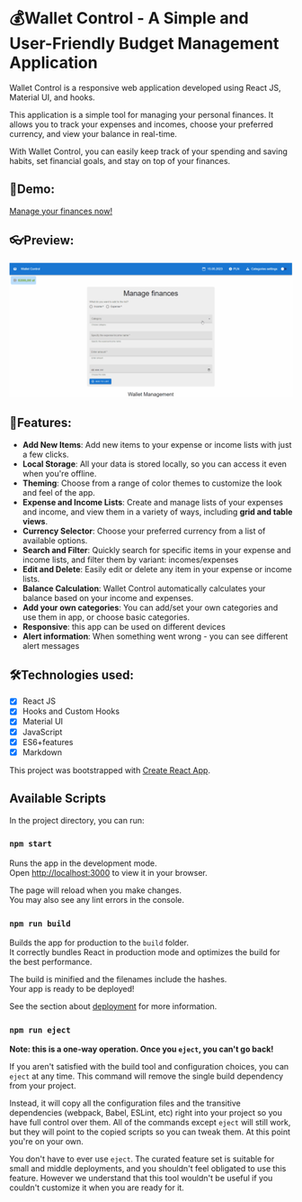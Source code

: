 # 💰Wallet Control - A Simple and User-Friendly Budget Management Application

Wallet Control is a responsive web application developed using React JS, Material UI, and hooks.

This application is a simple tool for managing your personal finances. It allows you to track your expenses and incomes, choose your preferred currency, and view your balance in real-time.

With Wallet Control, you can easily keep track of your spending and saving habits, set financial goals, and stay on top of your finances.

## 🔎Demo:

[Manage your finances now!](https://maxnatalia.github.io/wallet-control/)

## 👓Preview:

![preview.gif](preview.gif)

## 📌Features:

- **Add New Items**: Add new items to your expense or income lists with just a few clicks.
- **Local Storage**: All your data is stored locally, so you can access it even when you're offline.
- **Theming**: Choose from a range of color themes to customize the look and feel of the app.
- **Expense and Income Lists**: Create and manage lists of your expenses and income, and view them in a variety of ways, including **grid and table views**.
- **Currency Selector**: Choose your preferred currency from a list of available options.
- **Search and Filter**: Quickly search for specific items in your expense and income lists, and filter them by variant: incomes/expenses
- **Edit and Delete**: Easily edit or delete any item in your expense or income lists.
- **Balance Calculation**: Wallet Control automatically calculates your balance based on your income and expenses.
- **Add your own categories**: You can add/set your own categories and use them in app, or choose basic categories.
- **Responsive**: this app can be used on different devices
- **Alert information**: When something went wrong - you can see different alert messages

## 🛠️Technologies used:

- [x] React JS
- [x] Hooks and Custom Hooks
- [x] Material UI
- [x] JavaScript
- [x] ES6+features
- [x] Markdown

This project was bootstrapped with [Create React App](https://github.com/facebook/create-react-app).

## Available Scripts

In the project directory, you can run:

### `npm start`

Runs the app in the development mode.\
Open [http://localhost:3000](http://localhost:3000) to view it in your browser.

The page will reload when you make changes.\
You may also see any lint errors in the console.

<!-- ### `npm test`

Launches the test runner in the interactive watch mode.\
See the section about [running tests](https://facebook.github.io/create-react-app/docs/running-tests) for more information. -->

### `npm run build`

Builds the app for production to the `build` folder.\
It correctly bundles React in production mode and optimizes the build for the best performance.

The build is minified and the filenames include the hashes.\
Your app is ready to be deployed!

See the section about [deployment](https://facebook.github.io/create-react-app/docs/deployment) for more information.

### `npm run eject`

**Note: this is a one-way operation. Once you `eject`, you can't go back!**

If you aren't satisfied with the build tool and configuration choices, you can `eject` at any time. This command will remove the single build dependency from your project.

Instead, it will copy all the configuration files and the transitive dependencies (webpack, Babel, ESLint, etc) right into your project so you have full control over them. All of the commands except `eject` will still work, but they will point to the copied scripts so you can tweak them. At this point you're on your own.

You don't have to ever use `eject`. The curated feature set is suitable for small and middle deployments, and you shouldn't feel obligated to use this feature. However we understand that this tool wouldn't be useful if you couldn't customize it when you are ready for it.
